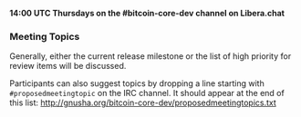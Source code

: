 **14:00 UTC Thursdays on the #bitcoin-core-dev channel on Libera.chat**

### Meeting Topics

Generally, either the current release milestone or the list of high priority for review items will be discussed.

Participants can also suggest topics by dropping a line starting with `#proposedmeetingtopic` on the IRC channel. It should appear at the end of this list: http://gnusha.org/bitcoin-core-dev/proposedmeetingtopics.txt